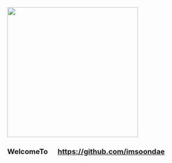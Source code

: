 <img src="https://github.githubassets.com/images/modules/logos_page/GitHub-Logo.png" width=300/>

### WelcomeTo <img src="https://github.githubassets.com/images/modules/logos_page/GitHub-Mark.png" width=15/> https://github.com/imsoondae

<!-- **imsoondae/imsoondae** is a ✨ _special_ ✨ repository because its `README.md` (this file) appears on your GitHub profile. -->
